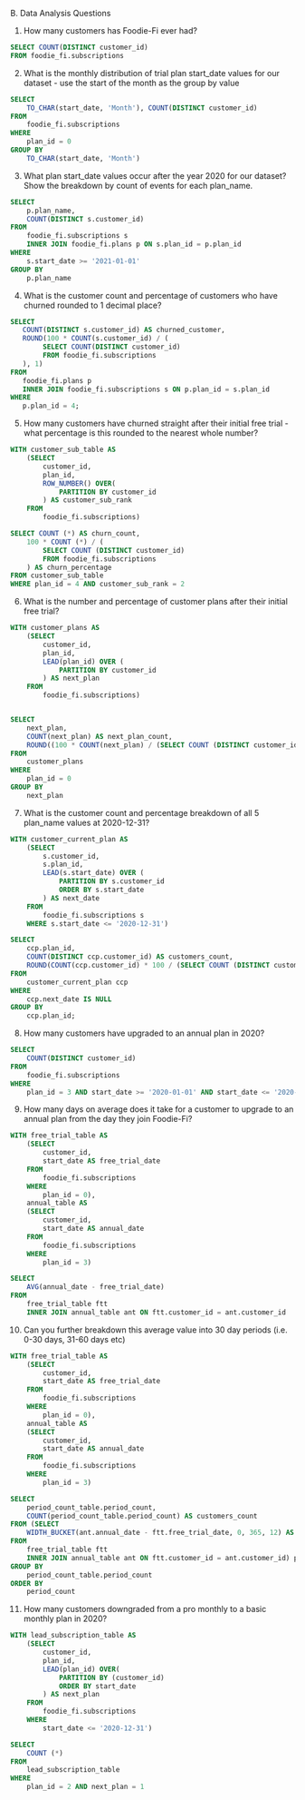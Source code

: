 B. Data Analysis Questions

1. How many customers has Foodie-Fi ever had?

```sql
SELECT COUNT(DISTINCT customer_id)
FROM foodie_fi.subscriptions
```

2. What is the monthly distribution of trial plan start_date values for our dataset - use the start of the month as the group by value

```sql
SELECT
	TO_CHAR(start_date, 'Month'), COUNT(DISTINCT customer_id)
FROM
	foodie_fi.subscriptions
WHERE
	plan_id = 0
GROUP BY
	TO_CHAR(start_date, 'Month')
```

3. What plan start_date values occur after the year 2020 for our dataset? Show the breakdown by count of events for each plan_name.

```sql
SELECT
	p.plan_name,
    COUNT(DISTINCT s.customer_id)
FROM
	foodie_fi.subscriptions s
    INNER JOIN foodie_fi.plans p ON s.plan_id = p.plan_id
WHERE
	s.start_date >= '2021-01-01'
GROUP BY
	p.plan_name
```

4. What is the customer count and percentage of customers who have churned rounded to 1 decimal place?

```sql
SELECT
   COUNT(DISTINCT s.customer_id) AS churned_customer,
   ROUND(100 * COUNT(s.customer_id) / (
   		SELECT COUNT(DISTINCT customer_id)
     	FROM foodie_fi.subscriptions
   ), 1)
FROM
   foodie_fi.plans p
   INNER JOIN foodie_fi.subscriptions s ON p.plan_id = s.plan_id
WHERE
   p.plan_id = 4;
```

5. How many customers have churned straight after their initial free trial - what percentage is this rounded to the nearest whole number?

```sql
WITH customer_sub_table AS
    (SELECT
        customer_id,
        plan_id,
        ROW_NUMBER() OVER(
            PARTITION BY customer_id
        ) AS customer_sub_rank
    FROM
        foodie_fi.subscriptions)

SELECT COUNT (*) AS churn_count,
	100 * COUNT (*) / (
  		SELECT COUNT (DISTINCT customer_id)
  		FROM foodie_fi.subscriptions
	) AS churn_percentage
FROM customer_sub_table
WHERE plan_id = 4 AND customer_sub_rank = 2
```

6. What is the number and percentage of customer plans after their initial free trial?

```sql
WITH customer_plans AS
    (SELECT
        customer_id,
        plan_id,
        LEAD(plan_id) OVER (
            PARTITION BY customer_id
        ) AS next_plan
    FROM
        foodie_fi.subscriptions)


SELECT
	next_plan,
    COUNT(next_plan) AS next_plan_count,
    ROUND((100 * COUNT(next_plan) / (SELECT COUNT (DISTINCT customer_id) FROM foodie_fi.subscriptions)), 2)
FROM
	customer_plans
WHERE
	plan_id = 0
GROUP BY
	next_plan
```

7. What is the customer count and percentage breakdown of all 5 plan_name values at 2020-12-31?

```sql
WITH customer_current_plan AS
    (SELECT
        s.customer_id,
        s.plan_id,
        LEAD(s.start_date) OVER (
            PARTITION BY s.customer_id
            ORDER BY s.start_date
        ) AS next_date
    FROM
        foodie_fi.subscriptions s
    WHERE s.start_date <= '2020-12-31')

SELECT
	ccp.plan_id,
    COUNT(DISTINCT ccp.customer_id) AS customers_count,
    ROUND(COUNT(ccp.customer_id) * 100 / (SELECT COUNT (DISTINCT customer_id) FROM customer_current_plan), 1)
FROM
	customer_current_plan ccp
WHERE
	ccp.next_date IS NULL
GROUP BY
	ccp.plan_id;
```

8. How many customers have upgraded to an annual plan in 2020?

```sql
SELECT
	COUNT(DISTINCT customer_id)
FROM
	foodie_fi.subscriptions
WHERE
	plan_id = 3 AND start_date >= '2020-01-01' AND start_date <= '2020-12-31'
```

9. How many days on average does it take for a customer to upgrade to an annual plan from the day they join Foodie-Fi?

```sql
WITH free_trial_table AS
    (SELECT
        customer_id,
        start_date AS free_trial_date
    FROM
        foodie_fi.subscriptions
    WHERE
        plan_id = 0),
    annual_table AS
    (SELECT
        customer_id,
        start_date AS annual_date
    FROM
        foodie_fi.subscriptions
    WHERE
        plan_id = 3)

SELECT
	AVG(annual_date - free_trial_date)
FROM
	free_trial_table ftt
    INNER JOIN annual_table ant ON ftt.customer_id = ant.customer_id
```

10. Can you further breakdown this average value into 30 day periods (i.e. 0-30 days, 31-60 days etc)

```sql
WITH free_trial_table AS
    (SELECT
        customer_id,
        start_date AS free_trial_date
    FROM
        foodie_fi.subscriptions
    WHERE
        plan_id = 0),
    annual_table AS
    (SELECT
        customer_id,
        start_date AS annual_date
    FROM
        foodie_fi.subscriptions
    WHERE
        plan_id = 3)

SELECT
	period_count_table.period_count,
	COUNT(period_count_table.period_count) AS customers_count
FROM (SELECT
	WIDTH_BUCKET(ant.annual_date - ftt.free_trial_date, 0, 365, 12) AS period_count
FROM
	free_trial_table ftt
    INNER JOIN annual_table ant ON ftt.customer_id = ant.customer_id) period_count_table
GROUP BY
	period_count_table.period_count
ORDER BY
	period_count
```

11. How many customers downgraded from a pro monthly to a basic monthly plan in 2020?

```sql
WITH lead_subscription_table AS
    (SELECT
        customer_id,
        plan_id,
        LEAD(plan_id) OVER(
            PARTITION BY (customer_id)
          	ORDER BY start_date
        ) AS next_plan
    FROM
        foodie_fi.subscriptions
    WHERE
    	start_date <= '2020-12-31')

SELECT
	COUNT (*)
FROM
	lead_subscription_table
WHERE
	plan_id = 2 AND next_plan = 1
```
